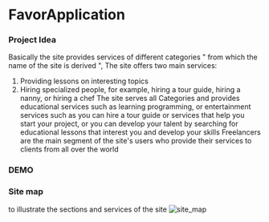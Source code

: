 # FavorApplication
### Project Idea 

Basically the site provides services of different categories " from which the name of the site is derived ", The site offers two main services:
1. Providing lessons on interesting topics
2. Hiring specialized people, for example, hiring a tour guide, hiring a nanny, or hiring a chef
The site serves all Categories and provides educational services such as learning programming, or entertainment services such as you can hire a tour guide or services that help you start your project, or you can develop your talent by searching for educational lessons that interest you and develop your skills
Freelancers are the main segment of the site's users who provide their services to clients from all over the world

### DEMO


### Site map
to illustrate the sections and services of the site
![site_map](https://github.com/shaden-2000/FavorApplication/assets/100734021/0db13119-68f4-4f71-bd87-76460e07155d)

